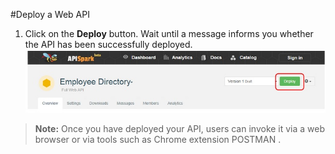#Deploy a Web API
1. Click on the **Deploy** button. Wait until a message informs you whether the API has been successfully deployed.
![Deploy](images/01.jpg "Deploy")

> **Note:** Once you have deployed your API, users can invoke it via a web browser or via tools such as Chrome extension POSTMAN .
